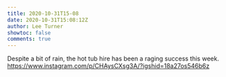 ```yaml
---
title: 2020-10-31T15-08
date: 2020-10-31T15:08:12Z
author: Lee Turner
showtoc: false
comments: true
---
```


Despite a bit of rain, the hot tub hire has been a raging success this week. https://www.instagram.com/p/CHAysCXsg3A/?igshid=18a27os546b6z

